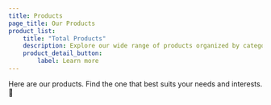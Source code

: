 ```yaml
---
title: Products
page_title: Our Products
product_list: 
    title: "Total Products"
    description: Explore our wide range of products organized by category. Each item is thoughtfully designed to deliver educational, scientific, or entertainment value.
    product_detail_button:
        label: Learn more
---
```

Here are our products. Find the one that best suits your needs and interests. 🚀